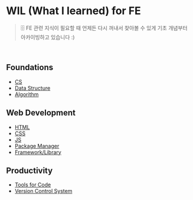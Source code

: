 # WIL (What I learned) for FE

> 🗄️ FE 관련 지식이 필요할 때 언제든 다시 꺼내서 찾아볼 수 있게 기초 개념부터 아카이빙하고 있습니다 :)

<br>

## Foundations

- [CS]()
- [Data Structure]()
- [Algorithm]()

## Web Development

- [HTML]()
- [CSS]()
- [JS](https://github.com/jacenam/WIL-archive/tree/main/Web-Development/JS)
- [Package Manager]()
- [Framework/Library]()

## Productivity

- [Tools for Code]()
- [Version Control System](https://github.com/jacenam/WIL-archive--FE/tree/main/Productivity/Version-Control-System)

